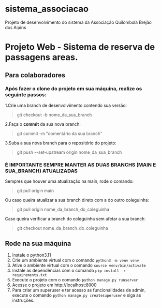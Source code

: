 # sistema_associacao
Projeto de desenvolvimento do sistema da Associação Quilombola Brejão dos Aipins


# Projeto Web - Sistema de reserva de passagens areas.

## Para colaboradores
### Após fazer o clone do projeto em sua máquina, realize os seguinte passos:
1.Crie uma branch de desenvolvimento contendo sua versão:

> git checkout -b nome_da_sua_branch

2.Faça o **commit** da sua nova branch:

> git commit -m "comentário da sua branch"

3.Suba a sua nova branch para o repositório do projeto:

> git push --set-upstream origin nome_da_sua_branch

### É IMPORTANTE SEMPRE MANTER AS DUAS BRANCHS (MAIN E SUA_BRANCH) ATUALIZADAS

Sempres que houver uma atualização na main, rode o comando:

> git pull origin main

Ou caso queira atualizar a sua branch direto com a do outro coleguinha:

> git pull origin nome_da_branch_do_coleguinha

Caso queira verificar a branch do coleguinha sem afetar a sua branch:

> git checkout nome_da_branch_do_coleguinha

## Rode na sua máquina
1. Instale o python3.11
2. Crie um ambiente virtual com o comando `python3 -m venv venv`
3. Ative o ambiente virtual com o comando `source venv/bin/activate`
4. Instale as dependências com o comando `pip install -r requirements.txt`
5. Execute o projeto com o comando `python manage.py runserver`
6. Acesse o projeto em http://localhost:8000
7. Para criar um superuser e ter acesso as funcionalidades de admin, execute o comando `python manage.py createsuperuser` e siga as instruções.
